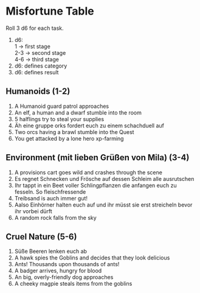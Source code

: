 # Misfortune Table

Roll 3 d6 for each task.
1. d6:  
    1 -> first stage  
    2-3 -> second stage  
    4-6 -> third stage
1. d6: defines category
1. d6: defines result

## Humanoids (1-2)
1. A Humanoid guard patrol approaches
1. An elf, a human and a dwarf stumble into the room
1. 5 halflings try to steal your supplies
1. Äh eine gruppe orks fordert euch zu einem schachduell auf
1. Two orcs having a brawl stumble into the Quest
1. You get attacked by a lone hero xp-farming

## Environment (mit lieben Grüßen von Mila) (3-4)
1. A provisions cart goes wild and crashes through the scene
1. Es regnet Schnecken und Frösche auf dessen Schleim alle ausrutschen
1. Ihr tappt in ein Beet voller Schlingpflanzen die anfangen euch zu fesseln. So fleischfressende
1. Treibsand is auch immer gut!
1. Aalso Einhörner halten euch auf und ihr müsst sie erst streicheln bevor ihr vorbei dürft
1. A random rock falls from the sky

## Cruel Nature (5-6)
1. Süße Beeren lenken euch ab
1. A hawk spies the Goblins and decides that they look delicious
1. Ants! Thousands upon thousands of ants!
1. A badger arrives, hungry for blood
1. An big, overly-friendly dog approaches
1. A cheeky magpie steals items from the goblins